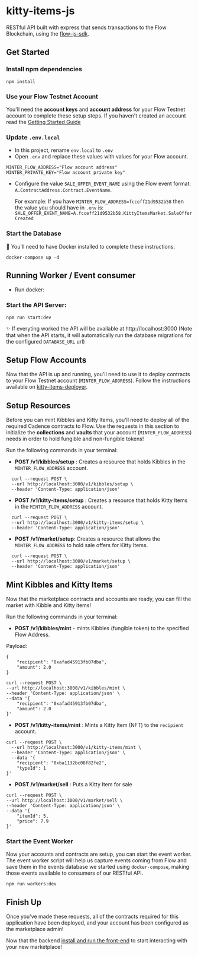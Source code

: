 # kitty-items-js

RESTful API built with express that sends transactions to the Flow Blockchain, using the [flow-js-sdk](https://github.com/onflow/flow-js-sdk/).

## Get Started

### Install npm dependencies

```
npm install
```

### Use your Flow Testnet Account
You'll need the **account keys** and **account address** for your Flow Testnet account to complete these setup steps.
If you haven't created an account read the [Getting Started Guide](https://github.com/onflow/kitty-items/tree/mackenzie/updates-readme#-get-started)

### Update `.env.local`
- In this project, rename `env.local` to `.env`
- Open `.env` and replace these values with values for your Flow account.
```
MINTER_FLOW_ADDRESS="Flow account address"  
MINTER_PRIVATE_KEY="Flow account private key"
```
- Configure the value `SALE_OFFER_EVENT_NAME` using the Flow event
  format: `A.ContractAddress.Contract.EventName`. 
  
  For example:
  If you have `MINTER_FLOW_ADDRESS=fcceff21d9532b58` then the value you should have in `.env` is: 
  `SALE_OFFER_EVENT_NAME=A.fcceff21d9532b58.KittyItemsMarket.SaleOfferCreated`


### Start the Database
🚧  You'll need to have Docker installed to complete these instructions.

```
docker-compose up -d
```

## Running Worker / Event consumer

- Run docker:

### Start the API Server:

```
npm run start:dev
```

✨ If everyting worked the API will be available at http://localhost:3000
(Note that when the API starts, it will automatically run the database migrations for the configured `DATABASE_URL` url)

## Setup Flow Accounts

Now that the API is up and running, you'll need to use it to deploy contracts to your Flow Testnet account (`MINTER_FLOW_ADDRESS`). 
Follow the instructions available on [kitty-items-deployer](https://github.com/onflow/kitty-items/tree/master/kitty-items-deployer).


## Setup Resources

Before you can mint Kibbles and Kitty Items, you'll need to deploy all of the required Cadence contracts to Flow. 
Use the requests in this section to initialize the **collections** and **vaults** that your account (`MINTER_FLOW_ADDRESS`) needs in order to hold fungible and non-fungible tokens!

Run the following commands in your terminal:

- **POST /v1/kibbles/setup** : Creates a resource that holds Kibbles in the `MINTER_FLOW_ADDRESS` account.     
```
  curl --request POST \
  --url http://localhost:3000/v1/kibbles/setup \
  --header 'Content-Type: application/json'
```

- **POST /v1/kitty-items/setup** : Creates a resource that holds Kitty Items in the `MINTER_FLOW_ADDRESS` account.  
```
  curl --request POST \
  --url http://localhost:3000/v1/kitty-items/setup \
  --header 'Content-Type: application/json'
```

- **POST /v1/market/setup**: Creates a resource that allows the `MINTER_FLOW_ADDRESS` to hold sale offers for Kitty Items.
```
  curl --request POST \
  --url http://localhost:3000/v1/market/setup \
  --header 'Content-Type: application/json'
  ```

## Mint Kibbles and Kitty Items
Now that the marketplace contracts and accounts are ready, you can fill the market with Kibble and Kitty items!

Run the following commands in your terminal: 

- **POST /v1/kibbles/mint** - mints Kibbles (fungible token) to the specified Flow Address.

Payload:
```
{
	"recipient": "0xafad45913fb07dba",
	"amount": 2.0
}
  ```
```
curl --request POST \
--url http://localhost:3000/v1/kibbles/mint \
--header 'Content-Type: application/json' \
--data '{
	"recipient": "0xafad45913fb07dba",
	"amount": 2.0
}'
```

- **POST /v1/kitty-items/mint** : Mints a Kitty Item (NFT) to the `recipient` account.
```
curl --request POST \
  --url http://localhost:3000/v1/kitty-items/mint \
  --header 'Content-Type: application/json' \
  --data '{
	"recipient": "0xba1132bc08f82fe2",
	"typeId": 1
}'
```

- **POST /v1/market/sell** : Puts a Kitty Item for sale
```
curl --request POST \
--url http://localhost:3000/v1/market/sell \
--header 'Content-Type: application/json' \
--data '{
	"itemId": 5,
	"price": 7.9
}'
```

### Start the Event Worker

Now your accounts and contracts are setup, you can start the event worker. The event worker script will help us capture events coming from Flow and save them in the events database we started using `docker-compose`, making those events available to consumers of our RESTful API.

```
npm run workers:dev
```

## Finish Up

Once you've made these requests, all of the contracts required for this application have been deployed, and your account has been configured as the marketplace admin! 

Now that the backend [install and run the front-end](https://github.com/onflow/kitty-items/tree/mackenzie/updates-readme/kitty-items-web) to start interacting with your new marketplace!
